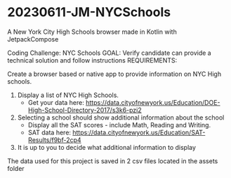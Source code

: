 # 20230611-JM-NYCSchools
A New York City High Schools browser made in Kotlin with JetpackCompose

Coding Challenge: NYC Schools
GOAL: Verify candidate can provide a technical solution and follow instructions
REQUIREMENTS:

Create a browser based or native app to provide information on NYC High schools.
1.	Display a list of NYC High Schools. 
    -	Get your data here: https://data.cityofnewyork.us/Education/DOE-High-School-Directory-2017/s3k6-pzi2
2.	Selecting a school should show additional information about the school 
    -	Display all the SAT scores - include Math, Reading and Writing. 
    -	SAT data here: https://data.cityofnewyork.us/Education/SAT-Results/f9bf-2cp4
3.	It is up to you to decide what additional information to display

The data used for this project is saved in 2 csv files located in the assets folder

